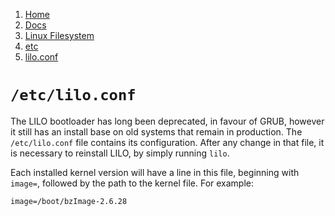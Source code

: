 <!-- -
Title: /etc/lilo.conf
Description: Notes on LILO configuration file /etc/lilo.conf
First Published: 2014-01-05
- -->

<ol class="breadcrumb" itemprop="breadcrumb">
    <li><a href="/">Home</a></li>
    <li><a href="/docs/">Docs</a></li>
    <li><a href="/docs/lfs/">Linux Filesystem</a></li>
    <li><a href="/docs/lfs/etc/">etc</a></li>
    <li><a href="/docs/lfs/etc/lilo.conf.html">lilo.conf</a></li>
</ol>

`/etc/lilo.conf`
================

The LILO bootloader has long been deprecated, in favour of GRUB, 
however it still has an install base on old systems that remain in 
production. The `/etc/lilo.conf` file contains its configuration. After 
any change in that file, it is necessary to reinstall LILO, by simply 
running `lilo`.

Each installed kernel version will have a line in this file, beginning 
with `image=`, followed by the path to the kernel file. For example:

    image=/boot/bzImage-2.6.28
